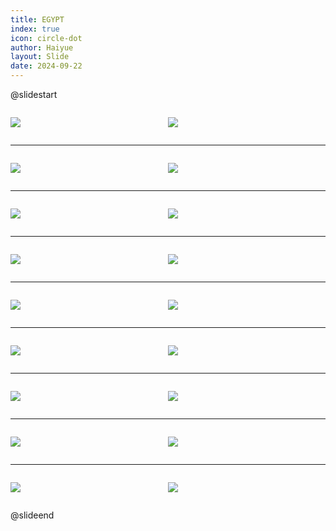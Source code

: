 ```yaml
---
title: EGYPT
index: true
icon: circle-dot
author: Haiyue
layout: Slide
date: 2024-09-22
---
```

 
@slidestart

<div style="display:flex">
<div style="flex:1">

![](https://raw.githubusercontent.com/yclord/reading/refs/heads/master/english/Level-U/EGYPT/001.webp)
</div>
<div style="flex:1">

![](https://raw.githubusercontent.com/yclord/reading/refs/heads/master/english/Level-U/EGYPT/002.webp)
</div>
</div>

---

<div style="display:flex">
<div style="flex:1">

![](https://raw.githubusercontent.com/yclord/reading/refs/heads/master/english/Level-U/EGYPT/003.webp)
</div>
<div style="flex:1">

![](https://raw.githubusercontent.com/yclord/reading/refs/heads/master/english/Level-U/EGYPT/004.webp)
</div>
</div>

---

<div style="display:flex">
<div style="flex:1">

![](https://raw.githubusercontent.com/yclord/reading/refs/heads/master/english/Level-U/EGYPT/005.webp)
</div>
<div style="flex:1">

![](https://raw.githubusercontent.com/yclord/reading/refs/heads/master/english/Level-U/EGYPT/006.webp)
</div>
</div>

---

<div style="display:flex">
<div style="flex:1">

![](https://raw.githubusercontent.com/yclord/reading/refs/heads/master/english/Level-U/EGYPT/007.webp)
</div>
<div style="flex:1">

![](https://raw.githubusercontent.com/yclord/reading/refs/heads/master/english/Level-U/EGYPT/008.webp)
</div>
</div>

---

<div style="display:flex">
<div style="flex:1">

![](https://raw.githubusercontent.com/yclord/reading/refs/heads/master/english/Level-U/EGYPT/009.webp)
</div>
<div style="flex:1">

![](https://raw.githubusercontent.com/yclord/reading/refs/heads/master/english/Level-U/EGYPT/010.webp)
</div>
</div>

---

<div style="display:flex">
<div style="flex:1">

![](https://raw.githubusercontent.com/yclord/reading/refs/heads/master/english/Level-U/EGYPT/011.webp)
</div>
<div style="flex:1">

![](https://raw.githubusercontent.com/yclord/reading/refs/heads/master/english/Level-U/EGYPT/012.webp)
</div>
</div>

---

<div style="display:flex">
<div style="flex:1">

![](https://raw.githubusercontent.com/yclord/reading/refs/heads/master/english/Level-U/EGYPT/013.webp)
</div>
<div style="flex:1">

![](https://raw.githubusercontent.com/yclord/reading/refs/heads/master/english/Level-U/EGYPT/014.webp)
</div>
</div>

---

<div style="display:flex">
<div style="flex:1">

![](https://raw.githubusercontent.com/yclord/reading/refs/heads/master/english/Level-U/EGYPT/015.webp)
</div>
<div style="flex:1">

![](https://raw.githubusercontent.com/yclord/reading/refs/heads/master/english/Level-U/EGYPT/016.webp)
</div>
</div>

---

<div style="display:flex">
<div style="flex:1">

![](https://raw.githubusercontent.com/yclord/reading/refs/heads/master/english/Level-U/EGYPT/017.webp)
</div>
<div style="flex:1">

![](https://raw.githubusercontent.com/yclord/reading/refs/heads/master/english/Level-U/EGYPT/018.webp)
</div>
</div>

@slideend